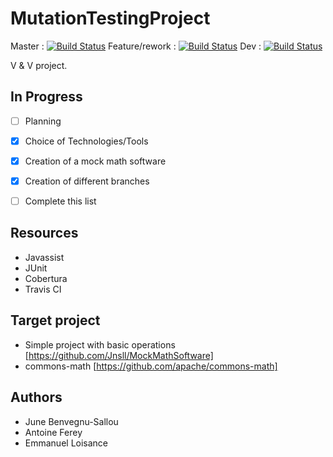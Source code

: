 # MutationTestingProject  
Master : [![Build Status](https://travis-ci.com/Jnsll/MutationTestingProject.svg?token=yEvcBv9NYXmyDfvx1xFm&branch=master)](https://travis-ci.com/Jnsll/MutationTestingProject)
Feature/rework : [![Build Status](https://travis-ci.com/Jnsll/MutationTestingProject.svg?token=yEvcBv9NYXmyDfvx1xFm&branch=feature/rework)](https://travis-ci.com/Jnsll/MutationTestingProject)
Dev : [![Build Status](https://travis-ci.com/Jnsll/MutationTestingProject.svg?token=yEvcBv9NYXmyDfvx1xFm&branch=dev)](https://travis-ci.com/Jnsll/MutationTestingProject)

V & V project.

## In Progress

- [ ] Planning
- [x] Choice of Technologies/Tools
- [x] Creation of a mock math software
- [x] Creation of different branches
- [ ] Complete this list


## Resources
- Javassist
- JUnit
- Cobertura
- Travis CI

## Target project
- Simple project with basic operations [https://github.com/Jnsll/MockMathSoftware]
- commons-math [https://github.com/apache/commons-math]

## Authors
- June Benvegnu-Sallou
- Antoine Ferey
- Emmanuel Loisance
